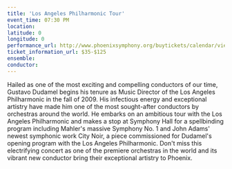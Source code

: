 ```yaml
---
title: 'Los Angeles Philharmonic Tour'
event_time: 07:30 PM
location: 
latitude: 0
longitude: 0
performance_url: http://www.phoenixsymphony.org/buytickets/calendar/view.aspx?id=3840
ticket_information_url: $35-$125
ensemble: 
conductor: 
---
```

Hailed as one of the most exciting and compelling conductors of our time, Gustavo Dudamel begins his tenure as Music Director of the Los Angeles Philharmonic in the fall of 2009. His infectious energy and exceptional artistry have made him one of the most sought-after conductors by orchestras around the world. He embarks on an ambitious tour with the Los Angeles Philharmonic and makes a stop at Symphony Hall for a spellbinding program including Mahler's massive Symphony No. 1 and John Adams' newest symphonic work City Noir, a piece commissioned for Dudamel's opening program with the Los Angeles Philharmonic. Don't miss this electrifying concert as one of the premiere orchestras in the world and its vibrant new conductor bring their exceptional artistry to Phoenix.
